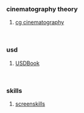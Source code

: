 ### cinematography theory
1. [cg cinematography](https://chrisbrejon.com/cg-cinematography/)
<br>

### usd
1. [USDBook](https://remedy-entertainment.github.io/USDBook/)

<br>

### skills
1. [screenskills](https://www.screenskills.com/)
